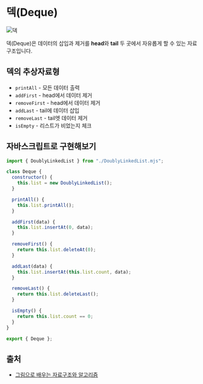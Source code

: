 # 덱(Deque)

![덱](https://img1.daumcdn.net/thumb/R1280x0/?scode=mtistory2&fname=https%3A%2F%2Ft1.daumcdn.net%2Fcfile%2Ftistory%2F9955354C5C4723F11C)

덱(Deque)은 데이터의 삽입과 제거를 **head**와 **tail** 두 곳에서 자유롭게 할 수 있는 자료구조입니다.

## 덱의 추상자료형

- `printAll` - 모든 데이터 출력
- `addFirst` - head에서 데이터 제거
- `removeFirst` - head에서 데이터 제거
- `addLast` - tail에 데이터 삽입
- `removeLast` - tail엣 데이터 제거
- `isEmpty` - 리스트가 비었는지 체크

## 자바스크립트로 구현해보기

```js
import { DoublyLinkedList } from "./DoublyLinkedList.mjs";

class Deque {
  constructor() {
    this.list = new DoublyLinkedList();
  }

  printAll() {
    this.list.printAll();
  }

  addFirst(data) {
    this.list.insertAt(0, data);
  }

  removeFirst() {
    return this.list.deleteAt(0);
  }

  addLast(data) {
    this.list.insertAt(this.list.count, data);
  }

  removeLast() {
    return this.list.deleteLast();
  }

  isEmpty() {
    return this.list.count == 0;
  }
}

export { Deque };
```

## 출처

- [그림으로 배우는 자료구조와 알고리즘](https://www.inflearn.com/course/%EC%9E%90%EB%A3%8C%EA%B5%AC%EC%A1%B0-%EC%95%8C%EA%B3%A0%EB%A6%AC%EC%A6%98-%EA%B8%B0%EB%B3%B8)

